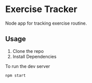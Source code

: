 # Exercise Tracker

Node app for tracking exercise routine.

## Usage

1. Clone the repo
2. Install Dependencies 

To run the dev server
    
    npm start
